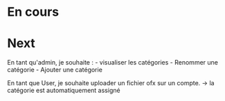# En cours

# Next
En tant qu'admin, je souhaite :
    - visualiser les catégories
    - Renommer une catégorie
    - Ajouter une catégorie
    
En tant que User, je souhaite uploader un fichier ofx sur un compte.
    -> la catégorie est automatiquement assigné